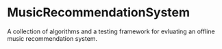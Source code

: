 MusicRecommendationSystem
=========================

A collection of algorithms and a testing framework for evluating an offline music recommendation system.
